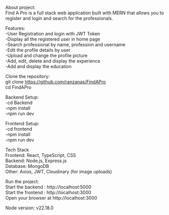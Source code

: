 About project:<br>
Find A Pro is a full stack web application built with MERN that allows you to register and login and search for the professionals.


Features:<br>
-User Registration and login with JWT Token<br>
-Display all the registered user in home page<br>
-Search professional by name, profession and username<br>
-Edit the profile details by user<br>
-Upload and change the profile picture<br>
-Add, edit, delete and display the experience<br>
-Add and display the education<br>

Clone the repository:<br>
git clone https://github.com/ranzanas/FindAPro<br>
cd FindAPro<br>

Backend Setup:<br>
-cd Backend<br>
-npm install<br>
-npm run dev<br>

Frontend Setup:<br>
-cd frontend<br>
-npm install<br>
-npm run dev<br>


Tech Stack<br>
Frontend: React, TypeScript, CSS<br>
Backend: Node.js, Express.js<br>
Database: MongoDB<br>
Other: Axios, JWT, Cloudinary (for image uploads)<br>

Run the project:<br>
Start the backend : http://localhost:5000<br>
Start the frontend : http://localhost:3000<br>
Open your browser at http://localhost:3000<br>


Node version: v22.18.0<br>

